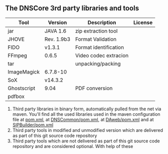 ## The DNSCore 3rd party libraries and tools


| Tool | Version | Description | License|
|---|---|---|---|
jar | JAVA 1.6 |zip extraction tool | |
JHOVE | Rev. 1.9b3 | Format Validation| |
FIDO | v1.3.1 | Format identification | |
FFmpeg| 0.6.5 | Video codec extracion | |
tar | | unpacking/packing | |
ImageMagick |  6.7.8-10 | | |
SoX | v14.3.2 | | |
Ghostscript |9.04|PDF conversion| |
pdfbox ||||



1. Third party libraries in binary form, automatically pulled from the net via maven. You'll find all the used libraries used in 
the maven configuration file at [pom.xml](../../../pom.xml), at [DNSCommon/pom.xml](DNSCommon/pom.xml), at [DAweb/pom.xml](DAWeb/pom.xml) and at   [SIPBuilder/pom.xml](SIPBuilder/pom.xml)
2. Third party tools in modified and unmodified version which are delivered as part of this git source code repository
3. Third party tools which are not delivered as part of this git source code repository and are considered optional. With help of these 

